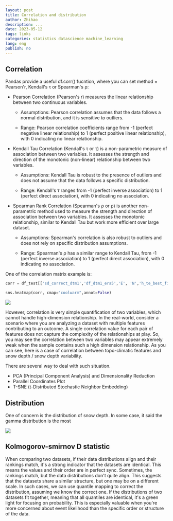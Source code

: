 ```yaml
---
layout: post
title: Correlation and distribution
author: Zhihao
description: ...
date: 2023-05-12
tags: links
categories: statistics datascience machine_learning
lang: eng
publish: no
---
```






## Correlation

Pandas provide a useful df.corr() fucntion, where you can set method = Pearson'r, Kendall's τ or Spearman's ρ:

- Pearson Correlation (Pearson's r) measures the linear relationship between two continuous variables.

  - Assumptions: Pearson correlation assumes that the data follows a normal distribution, and it is sensitive to outliers.

  - Range: Pearson correlation coefficients range from -1 (perfect negative linear relationship) to 1 (perfect positive linear relationship), with 0 indicating no linear relationship.

- Kendall Tau Correlation (Kendall's τ or τ) is a non-parametric measure of association between two variables. It assesses the strength and direction of the monotonic (non-linear) relationship between two variables.

  - Assumptions: Kendall Tau is robust to the presence of outliers and does not assume that the data follows a specific distribution.

  - Range: Kendall's τ ranges from -1 (perfect inverse association) to 1 (perfect direct association), with 0 indicating no association.

- Spearman Rank Correlation (Spearman's ρ or ρ) is another non-parametric method used to measure the strength and direction of association between two variables. It assesses the monotonic relationship, similar to Kendall Tau but work more efficient over large dataset.

  - Assumptions: Spearman's correlation is also robust to outliers and does not rely on specific distribution assumptions. 

  - Range: Spearman's ρ has a similar range to Kendall Tau, from -1 (perfect inverse association) to 1 (perfect direct association), with 0 indicating no association.

  

One of the correlation matrix example is:

```python
corr = df_test[['sd_correct_dtm1','df_dtm1_era5','E', 'N','h_te_best_fit','slope', 'aspect', 'planc','profc','curvature','tpi','tpi_9','tpi_27','sd_era','sde_era','wf_positive', 'wf_negative','month']].corr(method='spearman')

sns.heatmap(corr, cmap="coolwarm",annot=False)
```

![](https://i.imgur.com/3eHZufh.png)

However, correlation is very simple quantification of two variables, which cannot handle high-dimension relationship. In the real-world, consider a scenario where you are analyzing a dataset with multiple features contributing to an outcome. A single correlation value for each pair of features does not capture the complexity of the relationships at play. So, you may see the correlation between two variables may appear extremely weak when the sample contains such a high dimension relationship. As you can see, here is a case of correlation between topo-climatic features and snow depth / snow depth variability.



There are several way to deal with such situation.

- PCA (Principal Component Analysis) and Dimensionality Reduction
- Parallel Coordinates Plot
- T-SNE (t-Distributed Stochastic Neighbor Embedding)



## Distribution



One of concern is the distribution of snow depth. In some case, it said the gamma distribution is the most 

![](https://i.imgur.com/wI4trBS.png)



## Kolmogorov-smirnov D statistic



When comparing two datasets, if their data distributions align and their rankings match, it's a strong indicator that the datasets are identical. This means the values and their order are in perfect sync. Sometimes, the rankings match, but the data distributions don't quite align. This suggests that the datasets share a similar structure, but one may be on a different scale. In such cases, we can use quantile mapping to correct the distribution, assuming we know the correct one. If the distributions of two datasets fit together, meaning that all quantiles are identical, it's a green light for focusing on probability. This is especially valuable when you're more concerned about event likelihood than the specific order or structure of the data.
